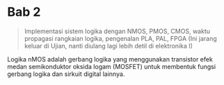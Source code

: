 # Bab 2
> Implementasi sistem logika dengan NMOS, PMOS, CMOS,
> waktu propagasi rangkaian logika,
> pengenalan PLA, PAL, FPGA (Ini jarang keluar di Ujian,
> nanti diulang lagi lebih detil di elektronika I)

Logika nMOS adalah gerbang logika yang menggunakan transistor efek medan
semikonduktor oksida logam (MOSFET) untuk membentuk
fungsi gerbang logika dan sirkuit digital lainnya. 

